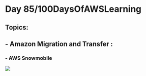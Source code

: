 <h1> Day 85/100DaysOfAWSLearning </h1>
<h2> Topics: </h2>

 <h2>  - Amazon Migration and Transfer : </h2>


<h3> - AWS Snowmobile </h3>
                
    

<img src = "https://github.com/thetechgirlgita/100-days-of-aws-learning/blob/master/Images/Day84/84.jpg?raw=true">

